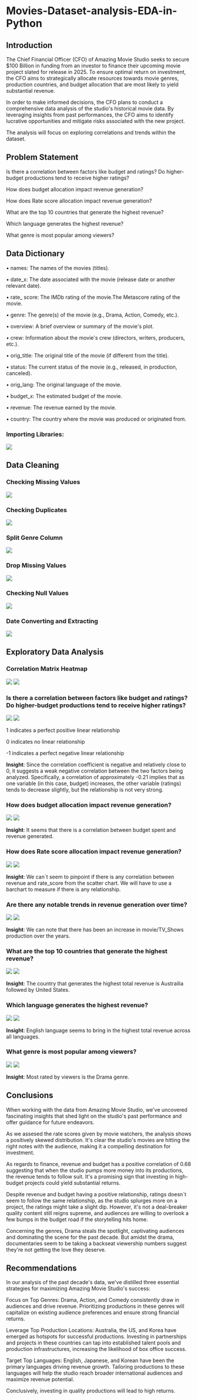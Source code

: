 # Movies-Dataset-analysis-EDA-in-Python
## Introduction 
The Chief Financial Officer (CFO) of Amazing Movie Studio seeks to secure $100 Billion in funding from an investor to finance their upcoming movie project slated for release in 2025. To ensure optimal return on investment, the CFO aims to strategically allocate resources towards movie genres, production countries, and budget allocation that are most likely to yield substantial revenue.

In order to make informed decisions, the CFO plans to conduct a comprehensive data analysis of the studio's historical movie data. By leveraging insights from past performances, the CFO aims to identify lucrative opportunities and mitigate risks associated with the new project.

The analysis will focus on exploring correlations and trends within the dataset.

## Problem Statement
Is there a correlation between factors like budget and ratings? Do higher-budget productions tend to receive higher ratings?

How does budget allocation impact revenue generation?

How does Rate score allocation impact revenue generation?

What are the top 10 countries that generate the highest revenue?

Which language generates the highest revenue?

What genre is most popular among viewers?

## Data Dictionary
• names: The names of the movies (titles).

• date_x: The date associated with the movie (release date or another relevant date).

• rate_ score: The IMDb rating of the movie.The Metascore rating of the movie.

• genre: The genre(s) of the movie (e.g., Drama, Action, Comedy, etc.).

• overview: A brief overview or summary of the movie's plot.

• crew: Information about the movie's crew (directors, writers, producers, etc.).

• orig_title: The original title of the movie (if different from the title).

• status: The current status of the movie (e.g., released, in production, canceled).

• orig_lang: The original language of the movie.

• budget_x: The estimated budget of the movie.

• revenue: The revenue earned by the movie.

• country: The country where the movie was produced or originated from.

### Importing Libraries:
![](importing.png)
## Data Cleaning
### Checking Missing Values  
![](Missing_values.png)

### Checking Duplicates 
![](Duplicates.png)

### Split Genre Column 
![](Split_co.png)

### Drop Missing Values 
![](drop_Missing.png)

### Checking Null Values 
![](Null_demostration.png)

### Date Converting and Extracting 
![](Date.png)

## Exploratory Data Analysis
### Correlation Matrix Heatmap
![](Correlation_Matrix.png)
  ![](Corr_Vis.png)
### Is there a correlation between factors like budget and ratings? Do higher-budget productions tend to receive higher ratings?
![](Budeget_and_rating.png)
![](BudegtandRate_Visu.png)

1 indicates a perfect positive linear relationship

0 indicates no linear relationship

-1 indicates a perfect negative linear relationship

**Insight**: Since the correlation coefficient is negative and relatively close to 0, it suggests a weak negative correlation between the two factors being analyzed. Specifically, a correlation of approximately -0.21 implies that as one variable (in this case, budget) increases, the other variable (ratings) tends to decrease slightly, but the relationship is not very strong.

### How does budget allocation impact revenue generation?
![](Budegtand_revenue.png)
![](Budetandrevenu_Vis.png)

**Insight**: It seems that there is a correlation between budget spent and revenue generated.

### How does Rate score allocation impact revenue generation?
![](Ratingand_revenu.png)
![](RatingandRevenu_Vis.png)

**Insight**: We can`t seem to pinpoint if there is any correlation between revenue and rate_score from the scatter chart. We will have to use a barchart to measure if there is any relationship.

### Are there any notable trends in revenue generation over time?

![](Revenueovertime.png)
![](Rovertime_visual.png)

**Insight**: We can note that there has been an increase in movie/TV_Shows production over the years.

### What are the top 10 countries that generate the highest revenue?

![](topcountries.png)
![](topcounties_visual.png)

**Insight**: The country that generates the highest total revenue is Austrailia followed by United States.

### Which language generates the highest revenue?
![](Lanaguge.png)
![](Lanageug_visual.png)

**Insight**: English language seems to bring in the highest total revenue across all languages.

### What genre is most popular among viewers?
![](popular.png)
![](lanagu_visual.png)

**Insight**: Most rated by viewers is the Drama genre.

## Conclusions

When working with the data from Amazing Movie Studio, we've uncovered fascinating insights that shed light on the studio's past performance and offer guidance for future endeavors.

As we assesed the rate scores given by movie watchers, the analysis shows a positively skewed distribution. It's clear the studio's movies are hitting the right notes with the audience, making it a compelling destination for investment.

As regards to finance, revenue and budget has a positive correlation of 0.68 suggesting that when the studio pumps more money into its productions, the revenue tends to follow suit. It's a promising sign that investing in high-budget projects could yield substantial returns.

Despite revenue and budget having a positive relationship, ratings doesn`t seem to follow the same relationship, as the studio splurges more on a project, the ratings might take a slight dip. However, it's not a deal-breaker quality content still reigns supreme, and audiences are willing to overlook a few bumps in the budget road if the storytelling hits home.

Concerning the genres, Drama steals the spotlight, captivating audiences and dominating the scene for the past decade. But amidst the drama, documentaries seem to be taking a backseat viewership numbers suggest they're not getting the love they deserve.

## Recommendations

In our analysis of the past decade's data, we've distilled three essential strategies for maximizing Amazing Movie Studio's success:

Focus on Top Genres: Drama, Action, and Comedy consistently draw in audiences and drive revenue. Prioritizing productions in these genres will capitalize on existing audience preferences and ensure strong financial returns.

Leverage Top Production Locations: Australia, the US, and Korea have emerged as hotspots for successful productions. Investing in partnerships and projects in these countries can tap into established talent pools and production infrastructures, increasing the likelihood of box office success.

Target Top Languages: English, Japanese, and Korean have been the primary languages driving revenue growth. Tailoring productions to these languages will help the studio reach broader international audiences and maximize revenue potential.

Conclusively, investing in quality productions will lead to high returns.



